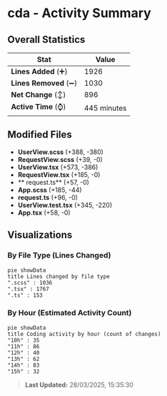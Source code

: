 # cda - Activity Summary 

## Overall Statistics

| Stat                   | Value                                                             |
| ---------------------- | ----------------------------------------------------------------- |
| **Lines Added** (➕)   | 1926                                          |
| **Lines Removed** (➖) | 1030                                        |
| **Net Change** (↕)    | 896                |
| **Active Time** (⌚)   | 445 minutes |


## Modified Files
- **UserView.scss** (+388, -380)
- **RequestView.scss** (+39, -0)
- **UserView.tsx** (+573, -386)
- **RequestView.tsx** (+185, -0)
- ** request.ts** (+57, -0)
- **App.scss** (+185, -44)
- **request.ts** (+96, -0)
- **UserView.test.tsx** (+345, -220)
- **App.tsx** (+58, -0)

## Visualizations

### By File Type (Lines Changed)

```mermaid
pie showData
title Lines changed by file type
".scss" : 1036
".tsx" : 1767
".ts" : 153
```

### By Hour (Estimated Activity Count)

```mermaid
pie showData
title Coding activity by hour (count of changes)
"10h" : 35
"11h" : 86
"12h" : 40
"13h" : 62
"14h" : 83
"15h" : 32
```


> **Last Updated:** 28/03/2025, 15:35:30